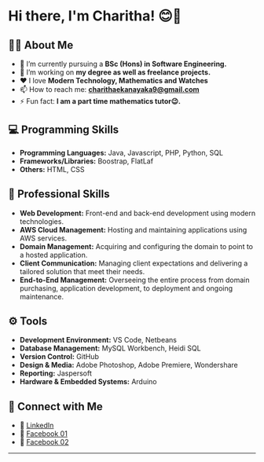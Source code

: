 # Hi there, I'm Charitha! 😊👋

## 👨‍💻 About Me

- 🌱 I’m currently pursuing a **BSc (Hons) in Software Engineering.**
- 🔭 I’m working on **my degree as well as freelance projects.**
- ❤️ I love **Modern Technology, Mathematics and Watches**
- 📫 How to reach me: **charithaekanayaka9@gmail.com**
- ⚡ Fun fact: **I am a part time mathematics tutor😉.**

## 💻 Programming Skills

- **Programming Languages:** Java, Javascript, PHP, Python, SQL 
- **Frameworks/Libraries:** Boostrap, FlatLaf
- **Others:** HTML, CSS

## 🌟 Professional Skills

  - **Web Development:** Front-end and back-end development using modern technologies.
  - **AWS Cloud Management:** Hosting and maintaining applications using AWS services.
  - **Domain Management:** Acquiring and configuring the domain to point to a hosted application.
  - **Client Communication:** Managing client expectations and delivering a tailored solution that meet their needs.
  - **End-to-End Management:** Overseeing the entire process from domain purchasing, application development, to deployment and ongoing maintenance.  

## ⚙️ Tools

- **Development Environment:** VS Code, Netbeans
- **Database Management:** MySQL Workbench, Heidi SQL
- **Version Control:** GitHub
- **Design & Media:** Adobe Photoshop, Adobe Premiere, Wondershare 
- **Reporting:** Jaspersoft
- **Hardware & Embedded Systems:** Arduino

## 🤝 Connect with Me

- 🔗 [LinkedIn](https://www.linkedin.com/in/charitha-ekanayaka-7565a72a1/)
- 🔗 [Facebook 01](https://web.facebook.com/profile.php?id=100091390532081)
- 🔗 [Facebook 02](https://web.facebook.com/emcm.ekanayaka.343/)

---
